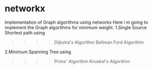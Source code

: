 # networkx
Implementation of Graph algorithms using networkx 
Here i m going to implement the Graph algorithms for minimum weight.
1.Single Source Shortest path using
>>>>Dijkstra's Algorithm
>>>>Bellman Ford Algorithm

2.Minimum Spanning Tree using
>>>>Prims' Algorithm
>>>>Kruskal's Algorithm
